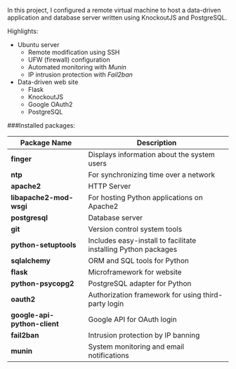 In this project, I configured a remote virtual machine to host a
data-driven application and database server written using KnockoutJS
and PostgreSQL.

Highlights:
- Ubuntu server
    - Remote modification using SSH
    - UFW (firewall) configuration
    - Automated monitoring with *Munin*
    - IP intrusion protection with *Fail2ban*
- Data-driven web site
    - Flask
    - KnockoutJS
    - Google OAuth2
    - PostgreSQL

###Installed packages:

Package Name | Description
-------------- | ------------
**finger** | Displays information about the system users
**ntp** | For synchronizing time over a network
**apache2** | HTTP Server
**libapache2-mod-wsgi** | For hosting Python applications on Apache2
**postgresql** | Database server
**git** | Version control system tools
**python-setuptools** | Includes easy-install to facilitate installing Python packages
**sqlalchemy** | ORM and SQL tools for Python
**flask** | Microframework for website
**python-psycopg2** | PostgreSQL adapter for Python
**oauth2** | Authorization framework for using third-party login
**google-api-python-client** | Google API for OAuth login
**fail2ban** | Intrusion protection by IP banning
**munin** | System monitoring and email notifications
